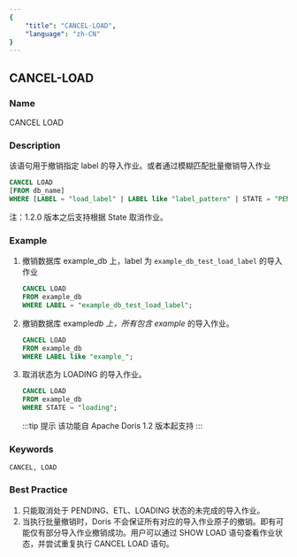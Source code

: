 ```yaml
---
{
    "title": "CANCEL-LOAD",
    "language": "zh-CN"
}
---
```


<!--
Licensed to the Apache Software Foundation (ASF) under one
or more contributor license agreements.  See the NOTICE file
distributed with this work for additional information
regarding copyright ownership.  The ASF licenses this file
to you under the Apache License, Version 2.0 (the
"License"); you may not use this file except in compliance
with the License.  You may obtain a copy of the License at

  http://www.apache.org/licenses/LICENSE-2.0

Unless required by applicable law or agreed to in writing,
software distributed under the License is distributed on an
"AS IS" BASIS, WITHOUT WARRANTIES OR CONDITIONS OF ANY
KIND, either express or implied.  See the License for the
specific language governing permissions and limitations
under the License.
-->

## CANCEL-LOAD

### Name

CANCEL LOAD

### Description

该语句用于撤销指定 label 的导入作业。或者通过模糊匹配批量撤销导入作业

```sql
CANCEL LOAD
[FROM db_name]
WHERE [LABEL = "load_label" | LABEL like "label_pattern" | STATE = "PENDING/ETL/LOADING"]
```

注：1.2.0 版本之后支持根据 State 取消作业。

### Example

1. 撤销数据库 example_db 上，label 为 `example_db_test_load_label` 的导入作业

   ```sql
   CANCEL LOAD
   FROM example_db
   WHERE LABEL = "example_db_test_load_label";
   ```

2. 撤销数据库 example*db 上，所有包含 example* 的导入作业。

   ```sql
   CANCEL LOAD
   FROM example_db
   WHERE LABEL like "example_";
   ```



3. 取消状态为 LOADING 的导入作业。

   ```sql
   CANCEL LOAD
   FROM example_db
   WHERE STATE = "loading";
   ```


   :::tip 提示
   该功能自 Apache Doris  1.2 版本起支持
   :::

### Keywords

    CANCEL, LOAD

### Best Practice

1. 只能取消处于 PENDING、ETL、LOADING 状态的未完成的导入作业。
2. 当执行批量撤销时，Doris 不会保证所有对应的导入作业原子的撤销。即有可能仅有部分导入作业撤销成功。用户可以通过 SHOW LOAD 语句查看作业状态，并尝试重复执行 CANCEL LOAD 语句。

